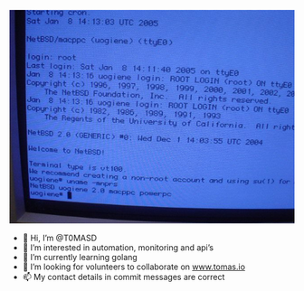 ![netbsd 2.0 on mac 9500 powerpc](https://raw.githubusercontent.com/T0MASD/T0MASD/main/screenshot.jpg)

- 👋 Hi, I’m @T0MASD
- 👀 I’m interested in automation, monitoring and api’s 
- 🌱 I’m currently learning golang 
- 💞️ I’m looking for volunteers to collaborate on www.tomas.io
- 📫 My contact details in commit messages are correct 

<!---
T0MASD/T0MASD is a ✨ special ✨ repository because its `README.md` (this file) appears on your GitHub profile.
You can click the Preview link to take a look at your changes.
--->
